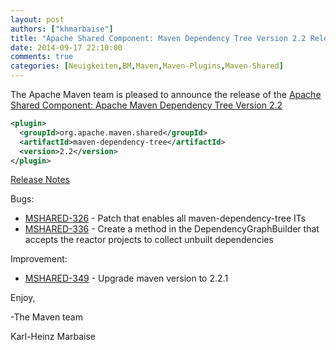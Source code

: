 ```yaml
---
layout: post
authors: ["khmarbaise"]
title: "Apache Shared Component: Maven Dependency Tree Version 2.2 Released"
date: 2014-09-17 22:10:00
comments: true
categories: [Neuigkeiten,BM,Maven,Maven-Plugins,Maven-Shared]
---
```

The Apache Maven team is pleased to announce the release of the 
[Apache Shared Component: Apache Maven Dependency Tree Version 2.2](https://maven.apache.org/shared/maven-dependency-tree/)


``` xml
<plugin>
  <groupId>org.apache.maven.shared</groupId>
  <artifactId>maven-dependency-tree</artifactId>
  <version>2.2</version>
</plugin>
```

<!-- more -->

[Release Notes](http://jira.codehaus.org/secure/ReleaseNote.jspa?projectId=11761&version=19225)

Bugs:

 * [MSHARED-326](https://issues.apache.org/jira/browse/MSHARED-326) - Patch that enables all maven-dependency-tree ITs
 * [MSHARED-336](https://issues.apache.org/jira/browse/MSHARED-336) - Create a method in the DependencyGraphBuilder that accepts the reactor projects to collect unbuilt dependencies

Improvement:

 * [MSHARED-349](https://issues.apache.org/jira/browse/MSHARED-349) - Upgrade maven version to 2.2.1


Enjoy,

-The Maven team

Karl-Heinz Marbaise
